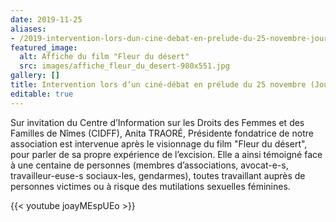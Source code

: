 ```yaml
---
date: 2019-11-25
aliases:
- /2019-intervention-lors-dun-cine-debat-en-prelude-du-25-novembre-journee-internationale-de-lutte-pour-lelimination-des-violences-a-legard-des-femmes/
featured_image:
  alt: Affiche du film "Fleur du désert"
  src: images/affiche_fleur_du_desert-980x551.jpg
gallery: []
title: Intervention lors d’un ciné-débat en prélude du 25 novembre (Journée internationale de lutte pour l’élimination des violences à l’égard des femmes)
editable: true
---
```

Sur invitation du Centre d’Information sur les Droits des Femmes et des Familles de Nîmes (CIDFF), Anita TRAORÉ, Présidente fondatrice de notre association est intervenue après le visionnage du film "Fleur du désert", pour parler de sa propre expérience de l’excision. Elle a ainsi témoigné face à une centaine de personnes (membres d’associations, avocat-e-s, travailleur-euse-s sociaux-les, gendarmes), toutes travaillant auprès de personnes victimes ou à risque des mutilations sexuelles féminines.

{{< youtube joayMEspUEo >}}

